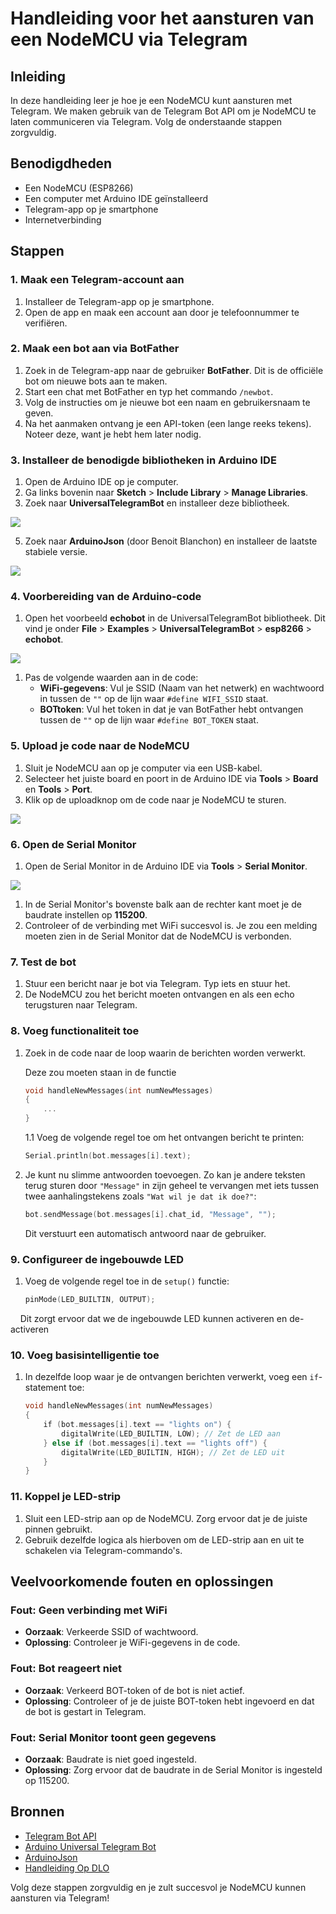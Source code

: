 # Handleiding voor het aansturen van een NodeMCU via Telegram

## Inleiding

In deze handleiding leer je hoe je een NodeMCU kunt aansturen met Telegram. We maken gebruik van de Telegram Bot API om je NodeMCU te laten communiceren via Telegram. Volg de onderstaande stappen zorgvuldig.

## Benodigdheden

- Een NodeMCU (ESP8266)
- Een computer met Arduino IDE geïnstalleerd
- Telegram-app op je smartphone
- Internetverbinding

## Stappen

### 1. Maak een Telegram-account aan

1. Installeer de Telegram-app op je smartphone.
2. Open de app en maak een account aan door je telefoonnummer te verifiëren.

### 2. Maak een bot aan via BotFather

1. Zoek in de Telegram-app naar de gebruiker **BotFather**. Dit is de officiële bot om nieuwe bots aan te maken.
2. Start een chat met BotFather en typ het commando `/newbot`.
3. Volg de instructies om je nieuwe bot een naam en gebruikersnaam te geven.
4. Na het aanmaken ontvang je een API-token (een lange reeks tekens). Noteer deze, want je hebt hem later nodig.

### 3. Installeer de benodigde bibliotheken in Arduino IDE

1. Open de Arduino IDE op je computer.
2. Ga links bovenin naar **Sketch** > **Include Library** > **Manage Libraries**.
3. Zoek naar **UniversalTelegramBot** en installeer deze bibliotheek.

![](InstructionPictures/1.png)

5. Zoek naar **ArduinoJson** (door Benoit Blanchon) en installeer de laatste stabiele versie.

![](InstructionPictures/2.png)

### 4. Voorbereiding van de Arduino-code

1. Open het voorbeeld **echobot** in de UniversalTelegramBot bibliotheek. Dit vind je onder **File** > **Examples** > **UniversalTelegramBot** > **esp8266** > **echobot**.

![](InstructionPictures/3.png)

1. Pas de volgende waarden aan in de code:
   - **WiFi-gegevens**: Vul je SSID (Naam van het netwerk) en wachtwoord in tussen de `""` op de lijn waar `#define WIFI_SSID` staat.
   - **BOTtoken**: Vul het token in dat je van BotFather hebt ontvangen tussen de `""` op de lijn waar `#define BOT_TOKEN` staat.

### 5. Upload je code naar de NodeMCU

1. Sluit je NodeMCU aan op je computer via een USB-kabel.
2. Selecteer het juiste board en poort in de Arduino IDE via **Tools** > **Board** en **Tools** > **Port**.
3. Klik op de uploadknop om de code naar je NodeMCU te sturen.
   
![](InstructionPictures/4.png)

### 6. Open de Serial Monitor

1. Open de Serial Monitor in de Arduino IDE via **Tools** > **Serial Monitor**.

![](InstructionPictures/5.png)

1. In de Serial Monitor's bovenste balk aan de rechter kant moet je de baudrate instellen op **115200**.
2. Controleer of de verbinding met WiFi succesvol is. Je zou een melding moeten zien in de Serial Monitor dat de NodeMCU is verbonden.

### 7. Test de bot

1. Stuur een bericht naar je bot via Telegram. Typ iets en stuur het.
2. De NodeMCU zou het bericht moeten ontvangen en als een echo terugsturen naar Telegram.

### 8. Voeg functionaliteit toe

1. Zoek in de code naar de loop waarin de berichten worden verwerkt. 
   
   Deze zou moeten staan in de functie 
   
   ```cpp
   void handleNewMessages(int numNewMessages) 
   {
       ...
   }
   ```
   
   1.1 Voeg de volgende regel toe om het ontvangen bericht te printen:
   
   ```cpp
   Serial.println(bot.messages[i].text);
   ```
2. Je kunt nu slimme antwoorden toevoegen. Zo kan je andere teksten terug sturen door `"Message"` in zijn geheel te vervangen met iets tussen twee aanhalingstekens zoals `"Wat wil je dat ik doe?"`:
   
   ```cpp
   bot.sendMessage(bot.messages[i].chat_id, "Message", "");
   ```
   
   Dit verstuurt een automatisch antwoord naar de gebruiker.

### 9. Configureer de ingebouwde LED

1. Voeg de volgende regel toe in de `setup()` functie:
   
   ```cpp
   pinMode(LED_BUILTIN, OUTPUT); 
   ```

    Dit zorgt ervoor dat we de ingebouwde LED kunnen activeren en de-activeren

### 10. Voeg basisintelligentie toe

1. In dezelfde loop waar je de ontvangen berichten verwerkt, voeg een `if`-statement toe:
   
   ```cpp
   void handleNewMessages(int numNewMessages) 
   {
       if (bot.messages[i].text == "lights on") {
           digitalWrite(LED_BUILTIN, LOW); // Zet de LED aan
       } else if (bot.messages[i].text == "lights off") {
           digitalWrite(LED_BUILTIN, HIGH); // Zet de LED uit
       }
   }
   ```

### 11. Koppel je LED-strip

1. Sluit een LED-strip aan op de NodeMCU. Zorg ervoor dat je de juiste pinnen gebruikt.
2. Gebruik dezelfde logica als hierboven om de LED-strip aan en uit te schakelen via Telegram-commando's.

## Veelvoorkomende fouten en oplossingen

### Fout: Geen verbinding met WiFi

- **Oorzaak**: Verkeerde SSID of wachtwoord.
- **Oplossing**: Controleer je WiFi-gegevens in de code.

### Fout: Bot reageert niet

- **Oorzaak**: Verkeerd BOT-token of de bot is niet actief.
- **Oplossing**: Controleer of je de juiste BOT-token hebt ingevoerd en dat de bot is gestart in Telegram.

### Fout: Serial Monitor toont geen gegevens

- **Oorzaak**: Baudrate is niet goed ingesteld.
- **Oplossing**: Zorg ervoor dat de baudrate in de Serial Monitor is ingesteld op 115200.

## Bronnen

- [Telegram Bot API](https://core.telegram.org/bots/api)
- [Arduino Universal Telegram Bot](https://github.com/witnessmenow/Universal-Arduino-Telegram-Bot)
- [ArduinoJson](https://arduinojson.org/)
- [Handleiding Op DLO](https://icthva.sharepoint.com/:w:/s/FDMCI_ORG__CMD-Amsterdam/Eb7Jd27yWphMuVFbMHV_9WoBEg5_zqAQilsb6Q3gPSKueg?e=f5PM7l)

Volg deze stappen zorgvuldig en je zult succesvol je NodeMCU kunnen aansturen via Telegram!
